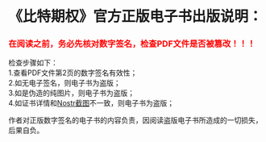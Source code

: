 
<h1 style="font-size: value;"> 《比特期权》官方正版电子书出版说明： </h1>


<h3 style="color: red;">在阅读之前，务必先核对数字签名，检查PDF文件是否被篡改！！！</h3>

检查步骤如下：<br>
1.查看PDF文件第2页的数字签名有效性；<br>
2.如无电子签名，则电子书为盗版；<br>
3.如是伪造的纯图片，则电子书为盗版；<br>
4.如证书详情和<a href="https://primal.net/e/nevent1qqs8gqk99hfqjwpkjuj867gh25xkxnpmhhj5jta0aulzkfegzvacpmcdazyw6">Nostr截图</a>不一致，则电子书为盗版；<br>

作者对正版数字签名的电子书的内容负责，因阅读盗版电子书所造成的一切损失，后果自负。
